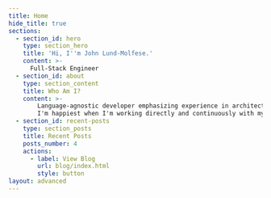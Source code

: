 ```yaml
---
title: Home
hide_title: true
sections:
  - section_id: hero
    type: section_hero
    title: 'Hi, I''m John Lund-Molfese.'
    content: >-
      Full-Stack Engineer
  - section_id: about
    type: section_content
    title: Who Am I?
    content: >-
        Language-agnostic developer emphasizing experience in architectural design and automated testing.
        I'm happiest when I'm working directly and continuously with my users.
  - section_id: recent-posts
    type: section_posts
    title: Recent Posts
    posts_number: 4
    actions:
      - label: View Blog
        url: blog/index.html
        style: button
layout: advanced
---
```

